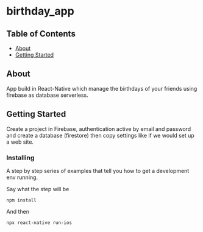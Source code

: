 # birthday_app

## Table of Contents

- [About](#about)
- [Getting Started](#getting_started)

## About <a name = "about"></a>

App build in React-Native which manage the birthdays of your friends using firebase as database serverless.

## Getting Started <a name = "getting_started"></a>

Create a project in Firebase, authentication active by email and password and create a database (firestore) then copy settings like if we would set up a web site.

### Installing

A step by step series of examples that tell you how to get a development env running.

Say what the step will be

```
npm install
```

And then

```
npx react-native run-ios
```
